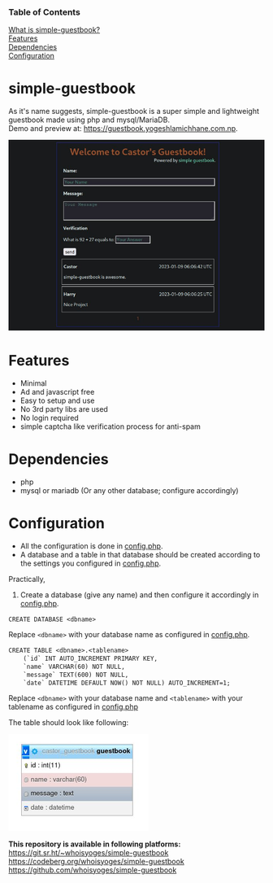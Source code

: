 ### Table of Contents
[What is simple-guestbook?](#simple-guestbook)  
[Features](#features)  
[Dependencies](#dependencies)  
[Configuration](#configuration)

# simple-guestbook

As it's name suggests, simple-guestbook is a super simple and lightweight guestbook made using php and mysql/MariaDB.  
Demo and preview at: <https://guestbook.yogeshlamichhane.com.np>.

![Simple Guestbook Preview](/preview_guestbook.jpg)

# Features
- Minimal
- Ad and javascript free
- Easy to setup and use
- No 3rd party libs are used
- No login required
- simple captcha like verification process for anti-spam

# Dependencies
- php
- mysql or mariadb (Or any other database; configure accordingly)

# Configuration
- All the configuration is done in [config.php](/config.php).
- A database and a table in that database should be created according to the settings you configured in [config.php](/config.php).

Practically,
1. Create a database (give any name) and then configure it accordingly in [config.php](/config.php).

```
CREATE DATABASE <dbname>
```

Replace `<dbname>` with your database name as configured in [config.php](/config.php).

```
CREATE TABLE <dbname>.<tablename>
    (`id` INT AUTO_INCREMENT PRIMARY KEY,
    `name` VARCHAR(60) NOT NULL,
    `message` TEXT(600) NOT NULL,
    `date` DATETIME DEFAULT NOW() NOT NULL) AUTO_INCREMENT=1;
```

Replace `<dbname>` with your database name and `<tablename>` with your tablename as configured in [config.php](/config.php)

The table should look like following:

![database preview](/preview_database.jpg)

**This repository is available in following platforms:**  
<https://git.sr.ht/~whoisyoges/simple-guestbook>  
<https://codeberg.org/whoisyoges/simple-guestbook>  
<https://github.com/whoisyoges/simple-guestbook>
